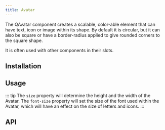 ```yaml
---
title: Avatar
---
```

The QAvatar component creates a scalable, color-able element that can have text, icon or image within its shape. By default it is circular, but it can also be square or have a border-radius applied to give rounded corners to the square shape.

It is often used with other components in their slots.

## Installation
<doc-installation components="QAvatar" />

## Usage

::: tip
The `size` property will determine the height and the width of the Avatar. The `font-size` property will set the size of the font used within the Avatar, which will have an effect on the size of letters and icons.
:::

<doc-example title="Basic" file="QAvatar/Basic" />
<doc-example title="Square" file="QAvatar/Square" />
<doc-example title="Rounded" file="QAvatar/Rounded" />
<doc-example title="With other components" file="QAvatar/Integrated" />

## API
<doc-api file="QAvatar" />
